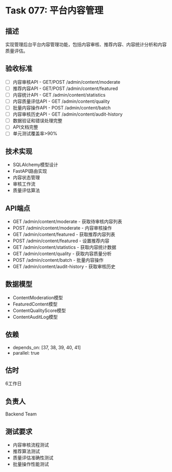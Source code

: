 # Task 077: 平台内容管理

## 描述
实现管理后台平台内容管理功能，包括内容审核、推荐内容、内容统计分析和内容质量评估。

## 验收标准
- [ ] 内容审核API - GET/POST /admin/content/moderate
- [ ] 推荐内容API - GET/POST /admin/content/featured
- [ ] 内容统计API - GET /admin/content/statistics
- [ ] 内容质量评估API - GET /admin/content/quality
- [ ] 批量内容操作API - POST /admin/content/batch
- [ ] 内容审核历史API - GET /admin/content/audit-history
- [ ] 数据验证和错误处理完整
- [ ] API文档完整
- [ ] 单元测试覆盖率>90%

## 技术实现
- SQLAlchemy模型设计
- FastAPI路由实现
- 内容状态管理
- 审核工作流
- 质量评估算法

## API端点
- GET /admin/content/moderate - 获取待审核内容列表
- POST /admin/content/moderate - 内容审核操作
- GET /admin/content/featured - 获取推荐内容列表
- POST /admin/content/featured - 设置推荐内容
- GET /admin/content/statistics - 获取内容统计数据
- GET /admin/content/quality - 获取内容质量分析
- POST /admin/content/batch - 批量内容操作
- GET /admin/content/audit-history - 获取审核历史

## 数据模型
- ContentModeration模型
- FeaturedContent模型
- ContentQualityScore模型
- ContentAuditLog模型

## 依赖
- depends_on: [37, 38, 39, 40, 41]
- parallel: true

## 估时
6工作日

## 负责人
Backend Team

## 测试要求
- 内容审核流程测试
- 推荐算法测试
- 质量评估准确性测试
- 批量操作性能测试